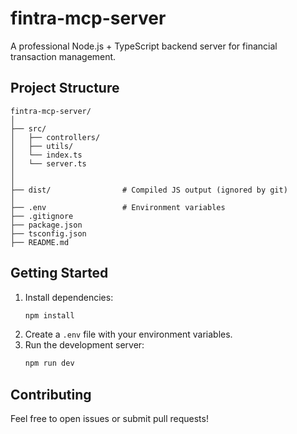 # fintra-mcp-server

A professional Node.js + TypeScript backend server for financial transaction management.

## Project Structure

```
fintra-mcp-server/
│
├── src/
│   ├── controllers/
│   ├── utils/
│   └── index.ts
│   └── server.ts
│
│
├── dist/                # Compiled JS output (ignored by git)
│
├── .env                 # Environment variables
├── .gitignore
├── package.json
├── tsconfig.json
├── README.md
```

## Getting Started

1. Install dependencies:
   ```bash
   npm install
   ```
2. Create a `.env` file with your environment variables.
3. Run the development server:
   ```bash
   npm run dev
   ```

## Contributing

Feel free to open issues or submit pull requests!
